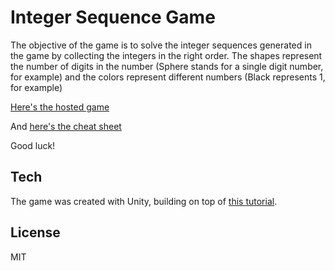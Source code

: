 Integer Sequence Game
=====================

The objective of the game is to solve the integer sequences generated in the game by collecting the integers in the right order.  The shapes represent the number of digits in the number (Sphere stands for a single digit number, for example) and the colors represent different numbers (Black represents 1, for example)

[Here's the hosted game]

And [here's the cheat sheet]

Good luck!

Tech
-----------

The game was created with Unity, building on top of [this tutorial].

License
----

MIT


[Here's the hosted game]:http://www.elearningmag.info/notprathap/integersequencegame/
[this tutorial]:http://unity3d.com/learn/tutorials/projects/roll-a-ball
[here's the cheat sheet]:http://en.wikipedia.org/wiki/List_of_OEIS_sequences
